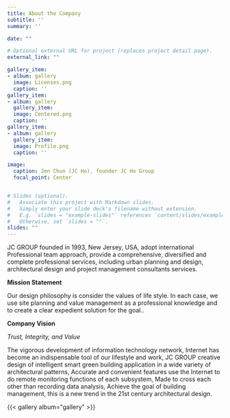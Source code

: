 ```yaml
---
title: About the Company
subtitle: ''
summary: ''

date: ""

# Optional external URL for project (replaces project detail page).
external_link: ""

gallery_item: 
- album: gallery
  image: Licenses.png
  caption: ''
gallery_item: 
- album: gallery
  gallery_item: 
  image: Centered.png
  caption: ''
gallery_item: 
- album: gallery
  gallery_item: 
  image: Profile.png
  caption: ''

image:
  caption: Jen Chun (JC Ho), founder JC Ho Group
  focal_point: Center


# Slides (optional).
#   Associate this project with Markdown slides.
#   Simply enter your slide deck's filename without extension.
#   E.g. `slides = "example-slides"` references `content/slides/example-slides.md`.
#   Otherwise, set `slides = ""`.
slides: ""
---
```



JC GROUP founded in 1993, New Jersey, USA, adopt international Professional team approach,  provide a comprehensive, diversified and complete professional services, including urban planning and design, architectural design and project management consultants services.

**Mission Statement**

Our design philosophy is consider the values of life style. In each case, we use site planning and value management as a professional knowledge and to create a clear expedient solution for the goal.. 

  
**Company Vision**

_Trust, Integrity, and Value_

The vigorous development of information technology network, Internet has become an indispensable tool of our lifestyle and work, 
 JC GROUP  creative design of intelligent smart green building application in a wide variety of architectural patterns, Accurate and convenient features use the Internet to do remote monitoring functions of each subsystem, Made to cross each other than recording data analysis, Achieve the goal of building management, this is a new trend in the 21st century architectural design.
 
 {{< gallery album="gallery" >}}
